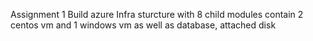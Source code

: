Assignment 1
Build azure Infra sturcture with 8 child modules contain 2 centos vm and 1 windows vm as well as database, attached disk 
